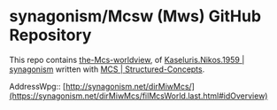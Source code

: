 # synagonism/Mcsw (Mws) GitHub Repository

This repo contains [the-Mcs-worldview](https://synagonism.net/dirMiwMcs/dirCor/filMcs.last.html#idMcswv),
of [Kaseluris.Nikos.1959 | synagonism](http://synagonism.net/index.html#idAboutme)
written with [MCS | Structured-Concepts](https://synagonism.net/dirMiwMcs/dirCor/filMcs.last.html#idOverview).

AddressWpg::
[http://synagonism.net/dirMiwMcs/](https://synagonism.net/dirMiwMcs/filMcsWorld.last.html#idOverview)
